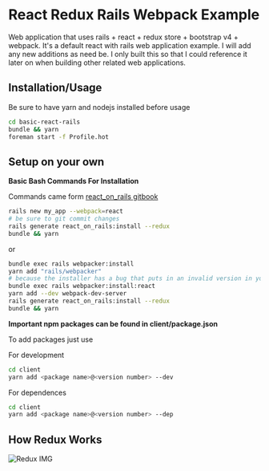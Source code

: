 # React Redux Rails Webpack Example

Web application that uses rails + react + redux store + bootstrap v4 + webpack. It's a default react with rails web application example. I will add any new additions as need be. I only built this so that I could reference it later on when building other related web applications.

## Installation/Usage
Be sure to have yarn and nodejs installed before usage

```bash
cd basic-react-rails
bundle && yarn
foreman start -f Profile.hot
```

## Setup on your own
**Basic Bash Commands For Installation**

Commands came form [react_on_rails gitbook](https://shakacode.gitbooks.io/react-on-rails/content/docs/tutorial.html)

```bash
rails new my_app --webpack=react
# be sure to git commit changes
rails generate react_on_rails:install --redux
bundle && yarn
```

or

```bash
bundle exec rails webpacker:install
yarn add "rails/webpacker"
# because the installer has a bug that puts in an invalid version in your package.json.
bundle exec rails webpacker:install:react
yarn add --dev webpack-dev-server
rails generate react_on_rails:install --redux
bundle && yarn
```

**Important npm packages can be found in client/package.json**

To add packages just use

For development
```bash
cd client
yarn add <package name>@<version number> --dev
```
For dependences
```bash
cd client
yarn add <package name>@<version number> --dep
```

## How Redux Works

![Redux IMG](https://1npo9l3lml0zvr6w62acc3t1-wpengine.netdna-ssl.com/wp-content/uploads/2017/05/redux-cycle.jpg)
